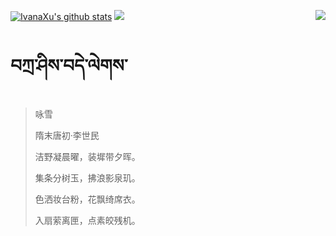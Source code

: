 [![IvanaXu's github stats](https://github-readme-stats.vercel.app/api?username=IvanaXu&show_icons=true&theme=vue-dark)](https://github.com/anuraghazra/github-readme-stats)
<img align="right" src="https://github-readme-stats.vercel.app/api/top-langs/?username=IvanaXu&langs_count=7&theme=graywhite" />
<img src="https://github-readme-stats.vercel.app/api/wakatime?username=IvanaXu&layout=compact&langs_count=6&theme=vue-dark&&custom_title=Programming Times(Jul 29 2021-)" />
# བཀྲ་ཤིས་བདེ་ལེགས་
> 咏雪
>
> 隋末唐初·李世民
>
> 洁野凝晨曜，装墀带夕晖。
> 
> 集条分树玉，拂浪影泉玑。
> 
> 色洒妆台粉，花飘绮席衣。
> 
> 入扇萦离匣，点素皎残机。